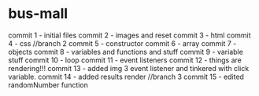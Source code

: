 # bus-mall

commit 1 - initial files
commit 2 - images and reset
commit 3 - html
commit 4 - css
//branch 2
commit 5 - constructor
commit 6 - array
commit 7 - objects
commit 8 - variables and functions and stuff
commit 9 - variable stuff
commit 10 - loop
commit 11 - event listeners
commit 12 - things are rendering!!!
commit 13 - added img 3 event listener and tinkered with click variable.
commit 14 - added results render
//branch 3
commit 15 - edited randomNumber function

